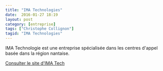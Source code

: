```yaml
---
title: "IMA Technologies"
date:  2016-01-27 18:19
layout: post
category: [entreprise]
tags: ["Christophe Collignon"]
tagid: "IMA Technologies"
---
```


IMA Technologie est une entreprise spécialisée dans les centres d'appel basée dans la région nantaise.

[Consulter le site d'IMA Tech](http://www.imatechnologies.fr/)
